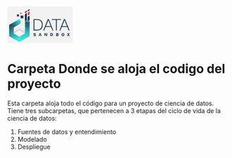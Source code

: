 <img src="/App/logdat.JPG" alt="My cool logo"/>

# Carpeta Donde se aloja el codigo del proyecto

Esta carpeta aloja todo el código para un proyecto de ciencia de datos. Tiene tres subcarpetas, 
que pertenecen a 3 etapas del ciclo de vida de la ciencia de datos:

1. Fuentes de datos y entendimiento
2. Modelado
3. Despliegue

